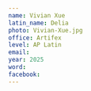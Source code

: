 ```yaml
---
name: Vivian Xue
latin_name: Delia
photo: Vivian-Xue.jpg
office: Artifex
level: AP Latin
email: 
year: 2025
word: 
facebook: 
---
```


